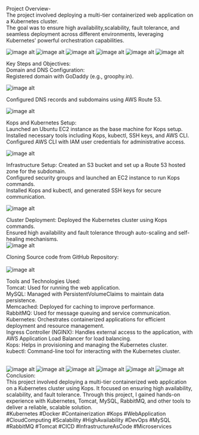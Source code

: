 Project Overview-<br>
The project involved deploying a multi-tier containerized web application on a Kubernetes cluster.<br>
The goal was to ensure high availability,scalability, fault tolerance, and seamless deployment across different environments, leveraging Kubernetes' powerful orchestration capabilities.<br>

![image alt](https://github.com/RameshJaiswal/vprokube/blob/e4bb58f7b477720ae0c3233e339ebc8b8847747d/Screenshot%20(371).png)
![image alt](https://github.com/RameshJaiswal/vprokube/blob/426746cf13e7365de0f5505a396c5fb6c9c21492/Screenshot%20(374).png)
![image alt](https://github.com/RameshJaiswal/vprokube/blob/426746cf13e7365de0f5505a396c5fb6c9c21492/Screenshot%20(376).png)
![image alt](https://github.com/RameshJaiswal/vprokube/blob/426746cf13e7365de0f5505a396c5fb6c9c21492/Screenshot%20(378).png)
![image alt](https://github.com/RameshJaiswal/vprokube/blob/426746cf13e7365de0f5505a396c5fb6c9c21492/Screenshot%20(383).png)
![image alt](https://github.com/RameshJaiswal/vprokube/blob/426746cf13e7365de0f5505a396c5fb6c9c21492/Screenshot%20(386).png)
<br>


Key Steps and Objectives:
<br>
Domain and DNS Configuration:<br>
Registered domain with GoDaddy (e.g., groophy.in).

![image alt](https://github.com/RameshJaiswal/vprokube/blob/2f9bb5a5fc3a1a9d288bd846b203e897dfc1308a/Screenshot%20(369).png)

Configured DNS records and subdomains using AWS Route 53.<br>

![image alt](https://github.com/RameshJaiswal/vprokube/blob/d857c432c99abc50325682f48216d5c421f23631/Screenshot%20(348).png)

Kops and Kubernetes Setup:<br>
Launched an Ubuntu EC2 instance as the base machine for Kops setup.<br>
Installed necessary tools including Kops, kubectl, SSH keys, and AWS CLI.<br>
Configured AWS CLI with IAM user credentials for administrative access.<br>


![image alt](https://github.com/RameshJaiswal/vprokube/blob/c3d94045cd13b2ba4e693f4b738094059f32db4b/Screenshot%20(346).png)

Infrastructure Setup:
Created an S3 bucket and set up a Route 53 hosted zone for the subdomain.<br>
Configured security groups and launched an EC2 instance to run Kops commands.<br>
Installed Kops and kubectl, and generated SSH keys for secure communication.<br>

![image alt](https://github.com/RameshJaiswal/vprokube/blob/d381d0a050a9cb0decdd0a80636fad80b8c16fef/Screenshot%20(351).png)

Cluster Deployment:
Deployed the Kubernetes cluster using Kops commands.<br>
Ensured high availability and fault tolerance through auto-scaling and self-healing mechanisms.<br>
![image alt](https://github.com/RameshJaiswal/vprokube/blob/fc886f8944731d4f8491b2d7545c0ba4c499aa9f/Screenshot%20(352).png)

Cloning Source code from GitHub Repository:<br>
<br>
![image alt](https://github.com/RameshJaiswal/vprokube/blob/c0975fdf32e0c8a9cd2a4da5272d7945a3cb6d66/Screenshot%20(354).png)

Tools and Technologies Used:<br>
Tomcat: Used for running the web application.<br>
MySQL: Managed with PersistentVolumeClaims to maintain data persistence.<br>
Memcached: Deployed for caching to improve performance.<br>
RabbitMQ: Used for message queuing and service communication.<br>
Kubernetes: Orchestrates containerized applications for efficient deployment and resource management.<br>
Ingress Controller (NGINX): Handles external access to the application, with AWS Application Load Balancer for load balancing.<br>
Kops: Helps in provisioning and managing the Kubernetes cluster.<br>
kubectl: Command-line tool for interacting with the Kubernetes cluster.<br>
<br>

![image alt](https://github.com/RameshJaiswal/vprokube/blob/926509e35773a701a2675f06a2018b90b55d47e2/Screenshot%20(400).png)
![image alt](https://github.com/RameshJaiswal/vprokube/blob/926509e35773a701a2675f06a2018b90b55d47e2/Screenshot%20(401).png)
![image alt](https://github.com/RameshJaiswal/vprokube/blob/926509e35773a701a2675f06a2018b90b55d47e2/Screenshot%20(402).png)
![image alt](https://github.com/RameshJaiswal/vprokube/blob/926509e35773a701a2675f06a2018b90b55d47e2/Screenshot%20(403).png)
![image alt](https://github.com/RameshJaiswal/vprokube/blob/926509e35773a701a2675f06a2018b90b55d47e2/Screenshot%20(404).png)
![image alt](https://github.com/RameshJaiswal/vprokube/blob/926509e35773a701a2675f06a2018b90b55d47e2/Screenshot%20(407).png)
<br>
Conclusion:
<br>
This project involved deploying a multi-tier containerized web application on a Kubernetes cluster using Kops. It focused on ensuring high availability, scalability, and fault tolerance. Through this project, I gained hands-on experience with Kubernetes, Tomcat, MySQL, RabbitMQ, and other tools to deliver a reliable, scalable solution.<br>
#Kubernetes #Docker #Containerization #Kops #WebApplication #CloudComputing #Scalability #HighAvailability #DevOps #MySQL #RabbitMQ #Tomcat #CICD #InfrastructureAsCode #Microservices















